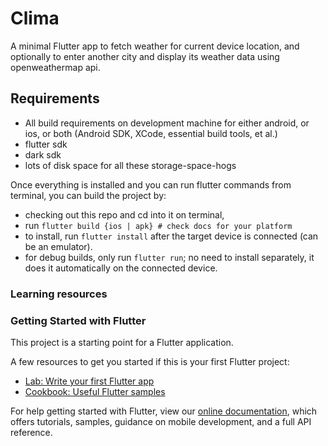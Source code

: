 # Clima

A minimal Flutter app to fetch weather for current device location,
and optionally to enter another city and display its weather data
using openweathermap api.

## Requirements

- All build requirements on development machine for
either android, or ios, or both (Android SDK, XCode, 
essential build tools, et al.)
- flutter sdk
- dark sdk
- lots of disk space for all these storage-space-hogs

Once everything is installed and you can run flutter 
commands from terminal, you can build the project by:

- checking out this repo and cd into it on terminal,
- run `flutter build {ios | apk} # check docs for your platform`
- to install, run `flutter install` after the target device is connected (can be an emulator).
- for debug builds, only run `flutter run`; no need to install separately, it does it automatically on the connected device.

### Learning resources
### Getting Started with Flutter

This project is a starting point for a Flutter application.

A few resources to get you started if this is your first Flutter project:

- [Lab: Write your first Flutter app](https://flutter.dev/docs/get-started/codelab)
- [Cookbook: Useful Flutter samples](https://flutter.dev/docs/cookbook)

For help getting started with Flutter, view our
[online documentation](https://flutter.dev/docs), which offers tutorials,
samples, guidance on mobile development, and a full API reference.

